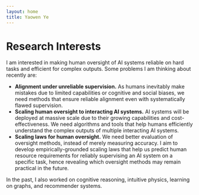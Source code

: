 ```yaml
---
layout: home
title: Yaowen Ye
---
```


# Research Interests

I am interested in making human oversight of AI systems reliable on hard tasks and efficient for complex outputs. Some problems I am thinking about recently are:
- **Alignment under unreliable supervision.** As humans inevitably make mistakes due to limited capabilities or cognitive and social biases, we need methods that ensure reliable alignment even with systematically flawed supervision. 
- **Scaling human oversight to interacting AI systems.** AI systems will be deployed at massive scale due to their growing capabilities and cost-effectiveness. We need algorithms and tools that help humans efficiently understand the complex outputs of multiple interacting AI systems.
- **Scaling laws for human oversight.** We need better evaluation of oversight methods, instead of merely measuring accuracy. I aim to develop empirically-grounded scaling laws that help us predict human resource requirements for reliably supervising an AI system on a specific task, hence revealing which oversight methods may remain practical in the future.

In the past, I also worked on cognitive reasoning, intuitive physics, learning on graphs, and recommender systems.